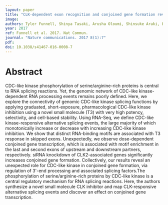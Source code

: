 ```yaml
---
layout: paper
title: "CLK-dependent exon recognition and conjoined gene formation revealed with a novel small molecule inhibitor."
image: 
authors: Tyler Funnell, Shinya Tasaki, Arusha Oloumi, Shinsuke Araki, Esther Kong, Damian Yap, Yusuke Nakayama, Christopher S Hughes, S-W Grace Cheng, Hirokazu Tozaki, Misa Iwatani, Satoshi Sasaki, Tomohiro Ohashi, Tohru Miyazaki, Nao Morishita, Daisuke Morishita, Mari Ogasawara-Shimizu, Momoko Ohori, Shoichi Nakao, Masatoshi Karashima, Masaya Sano, Aiko Murai, Toshiyuki Nomura, Noriko Uchiyama, Tomohiro Kawamoto, Ryujiro Hara, Osamu Nakanishi, Karey Shumansky, Jamie Rosner, Adrian Wan, Steven McKinney, Gregg B Morin, Atsushi Nakanishi, Sohrab Shah, Hiroyoshi Toyoshiba, Samuel Aparicio
year: 2017
ref: Funnell et al. 2017. Nat Commun.
journal: "Nature communications. 2017 8(1):7"
pdf: 
doi: 10.1038/s41467-016-0008-7
---
```


# Abstract

CDC-like kinase phosphorylation of serine/arginine-rich proteins is central to RNA splicing reactions. Yet, the genomic network of CDC-like kinase-dependent RNA processing events remains poorly defined. Here, we explore the connectivity of genomic CDC-like kinase splicing functions by applying graduated, short-exposure, pharmacological CDC-like kinase inhibition using a novel small molecule (T3) with very high potency, selectivity, and cell-based stability. Using RNA-Seq, we define CDC-like kinase-responsive alternative splicing events, the large majority of which monotonically increase or decrease with increasing CDC-like kinase inhibition. We show that distinct RNA-binding motifs are associated with T3 response in skipped exons. Unexpectedly, we observe dose-dependent conjoined gene transcription, which is associated with motif enrichment in the last and second exons of upstream and downstream partners, respectively. siRNA knockdown of CLK2-associated genes significantly increases conjoined gene formation. Collectively, our results reveal an unexpected role for CDC-like kinase in conjoined gene formation, via regulation of 3'-end processing and associated splicing factors.The phosphorylation of serine/arginine-rich proteins by CDC-like kinase is a central regulatory mechanism for RNA splicing reactions. Here, the authors synthesize a novel small molecule CLK inhibitor and map CLK-responsive alternative splicing events and discover an effect on conjoined gene transcription.

